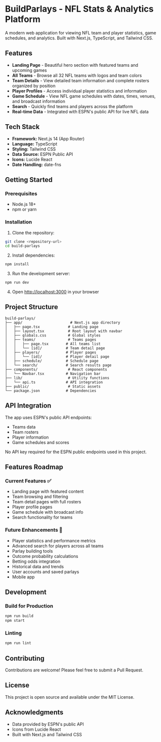 # BuildParlays - NFL Stats & Analytics Platform

A modern web application for viewing NFL team and player statistics, game schedules, and analytics. Built with Next.js, TypeScript, and Tailwind CSS.

## Features

- **Landing Page** - Beautiful hero section with featured teams and upcoming games
- **All Teams** - Browse all 32 NFL teams with logos and team colors
- **Team Details** - View detailed team information and complete rosters organized by position
- **Player Profiles** - Access individual player statistics and information
- **Game Schedule** - View NFL game schedules with dates, times, venues, and broadcast information
- **Search** - Quickly find teams and players across the platform
- **Real-time Data** - Integrated with ESPN's public API for live NFL data

## Tech Stack

- **Framework:** Next.js 14 (App Router)
- **Language:** TypeScript
- **Styling:** Tailwind CSS
- **Data Source:** ESPN Public API
- **Icons:** Lucide React
- **Date Handling:** date-fns

## Getting Started

### Prerequisites

- Node.js 18+ 
- npm or yarn

### Installation

1. Clone the repository:
```bash
git clone <repository-url>
cd build-parlays
```

2. Install dependencies:
```bash
npm install
```

3. Run the development server:
```bash
npm run dev
```

4. Open [http://localhost:3000](http://localhost:3000) in your browser

## Project Structure

```
build-parlays/
├── app/                      # Next.js app directory
│   ├── page.tsx             # Landing page
│   ├── layout.tsx           # Root layout with navbar
│   ├── globals.css          # Global styles
│   ├── teams/               # Teams pages
│   │   ├── page.tsx        # All teams list
│   │   └── [id]/           # Team detail page
│   ├── players/            # Player pages
│   │   └── [id]/           # Player detail page
│   ├── schedule/           # Schedule page
│   └── search/             # Search results page
├── components/              # React components
│   └── Navbar.tsx          # Navigation bar
├── lib/                     # Utility functions
│   └── api.ts              # API integration
├── public/                  # Static assets
└── package.json            # Dependencies
```

## API Integration

The app uses ESPN's public API endpoints:
- Teams data
- Team rosters
- Player information
- Game schedules and scores

No API key required for the ESPN public endpoints used in this project.

## Features Roadmap

### Current Features ✅
- Landing page with featured content
- Team browsing and filtering
- Team detail pages with full rosters
- Player profile pages
- Game schedule with broadcast info
- Search functionality for teams

### Future Enhancements 🚀
- Player statistics and performance metrics
- Advanced search for players across all teams
- Parlay building tools
- Outcome probability calculations
- Betting odds integration
- Historical data and trends
- User accounts and saved parlays
- Mobile app

## Development

### Build for Production

```bash
npm run build
npm start
```

### Linting

```bash
npm run lint
```

## Contributing

Contributions are welcome! Please feel free to submit a Pull Request.

## License

This project is open source and available under the MIT License.

## Acknowledgments

- Data provided by ESPN's public API
- Icons from Lucide React
- Built with Next.js and Tailwind CSS



